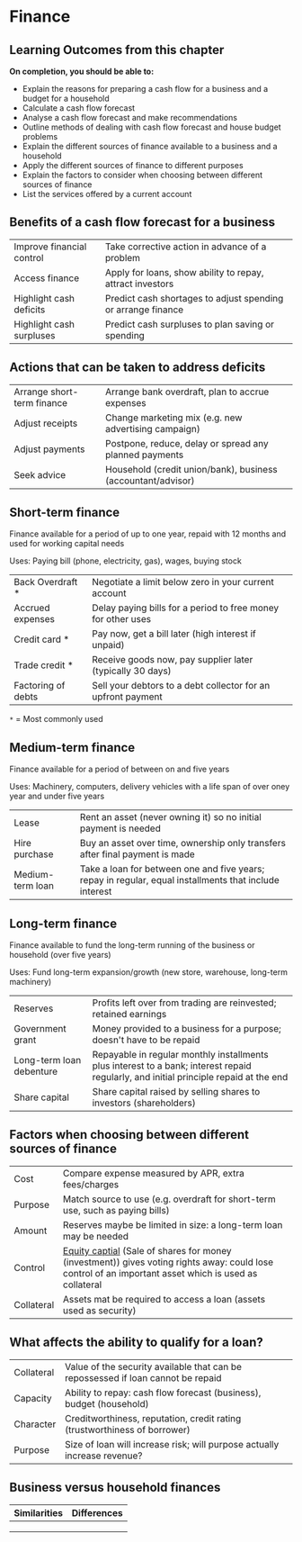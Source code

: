 # Finance

## Learning Outcomes from this chapter

**On completion, you should be able to:**
- Explain the reasons for preparing a cash flow for a business and a budget for a household
- Calculate a cash flow forecast
- Analyse a cash flow forecast and make recommendations
- Outline methods of dealing with cash flow forecast and house budget problems
- Explain the different sources of finance available to a business and a household
- Apply the different sources of finance to different purposes
- Explain the factors to consider when choosing between different sources of finance
- List the services offered by a current account

## Benefits of a cash flow forecast for a business

| | |
|-|-|
| Improve financial control | Take corrective action in advance of a problem |
| Access finance | Apply for loans, show ability to repay, attract investors |
| Highlight cash deficits | Predict cash shortages to adjust spending or arrange finance |
| Highlight cash surpluses | Predict cash surpluses to plan saving or spending |

## Actions that can be taken to address deficits

| | |
|-|-|
| Arrange short-term finance | Arrange bank overdraft, plan to accrue expenses |
| Adjust receipts | Change marketing mix (e.g. new advertising campaign) |
| Adjust payments | Postpone, reduce, delay or spread any planned payments |
| Seek advice | Household (credit union/bank), business (accountant/advisor) |

## Short-term finance

Finance available for a period of up to one year, repaid with 12 months and used for working capital needs

Uses: Paying bill (phone, electricity, gas), wages, buying stock

| | |
|-|-|
| Back Overdraft * | Negotiate a limit below zero in your current account |
| Accrued expenses | Delay paying bills for a period to free money for other uses |
| Credit card * | Pay now, get a bill later (high interest if unpaid) |
| Trade credit * | Receive goods now, pay supplier later (typically 30 days) |
| Factoring of debts | Sell your debtors to a debt collector for an upfront payment |

```*``` = Most commonly used

## Medium-term finance

Finance available for a period of between on and five years

Uses: Machinery, computers, delivery vehicles with a life span of over oney year and under five years

| | |
|-|-|
| Lease | Rent an asset (never owning it) so no initial payment is needed |
| Hire purchase | Buy an asset over time, ownership only transfers after final payment is made |
| Medium-term loan | Take a loan for between one and five years; repay in regular, equal installments that include interest |

## Long-term finance

Finance available to fund the long-term running of the business or household (over five years)

Uses: Fund long-term expansion/growth (new store, warehouse, long-term machinery)

| | |
|-|-|
| Reserves | Profits left over from trading are reinvested; retained earnings|
| Government grant | Money provided to a business for a purpose; doesn't have to be repaid|
| Long-term loan debenture | Repayable in regular monthly installments plus interest to a bank; interest repaid regularly, and initial principle repaid at the end|
| Share capital | Share capital raised by selling shares to investors (shareholders) |

## Factors when choosing between different sources of finance

| | |
|-|-|
| Cost | Compare expense measured by APR, extra fees/charges |
| Purpose | Match source to use (e.g. overdraft for short-term use, such as paying bills) |
| Amount | Reserves maybe be limited in size: a long-term loan may be needed |
| Control | <u>Equity captial</u> (Sale of shares for money (investment)) gives voting rights away: could lose control of an important asset which is used as collateral |
| Collateral | Assets mat be required to access a loan (assets used as security) |

## What affects the ability to qualify for a loan?

| | |
|-|-|
| Collateral | Value of the security available that can be repossessed if loan cannot be repaid |
| Capacity | Ability to repay: cash flow forecast (business), budget (household) |
| Character | Creditworthiness, reputation, credit rating (trustworthiness of borrower) |
| Purpose | Size of loan will increase risk; will purpose actually increase revenue? |

## Business versus household finances

| Similarities | Differences |
|-|-|
| | |
| | |
| | |
